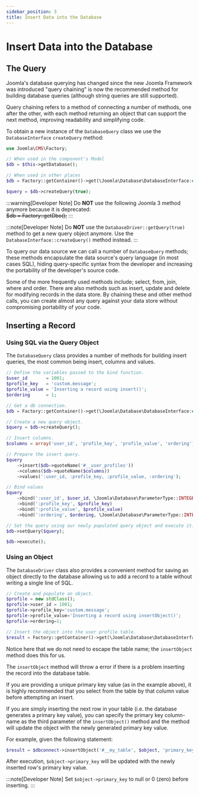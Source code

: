 ```yaml
---
sidebar_position: 3
title: Insert Data into the Database
---
```


Insert Data into the Database
=============================

## The Query

Joomla's database querying has changed since the new Joomla Framework was introduced "query chaining" 
is now the recommended method for building database queries (although string queries are still supported).

Query chaining refers to a method of connecting a number of methods, one after the other, with each method
returning an object that can support the next method, improving readability and simplifying code.

To obtain a new instance of the `DatabaseQuery` class we use the `DatabaseInterface` `createQuery` method:

```php
use Joomla\CMS\Factory;

// When used in the component's Model
$db = $this->getDatabase();

// When used in other places
$db = Factory::getContainer()->get(\Joomla\Database\DatabaseInterface:class);

$query = $db->createQuery(true);
```

:::warning[Developer Note]
  Do **NOT** use the following Joomla 3 method anymore because it is deprecated:  
  ~~$db = Factory::getDbo();~~
:::

:::note[Developer Note]
  Do **NOT** use the `DatabaseDriver::getQuery(true)` method to get a new query object anymore.
  Use the `DatabaseInterface::createQuery()` method instead.
:::

To query our data source we can call a number of `DatabaseQuery` methods; these methods encapsulate the data
source's query language (in most cases SQL), hiding query-specific syntax from the developer and increasing
the portability of the developer's source code.

Some of the more frequently used methods include; select, from, join, where and order. There are also methods
such as insert, update and delete for modifying records in the data store. By chaining these and other method
calls, you can create almost any query against your data store without compromising portability of your code.

## Inserting a Record

### Using SQL via the Query Object

The `DatabaseQuery` class provides a number of methods for building insert queries,
the most common being insert, columns and values.

```php
// Define the variables passed to the bind function.
$user_id       = 1001;
$profile_key   = 'custom.message';
$profile_value = 'Inserting a record using insert()';
$ordering      = 1;

// Get a db connection.
$db = Factory::getContainer()->get(\Joomla\Database\DatabaseInterface:class);

// Create a new query object.
$query = $db->createQuery();

// Insert columns.
$columns = array('user_id', 'profile_key', 'profile_value', 'ordering');

// Prepare the insert query.
$query
    ->insert($db->quoteName('#__user_profiles'))
    ->columns($db->quoteName($columns))
    ->values(':user_id, :profile_key, :profile_value, :ordering');

// Bind values
$query
    ->bind(':user_id', $user_id, \Joomla\Database\ParameterType::INTEGER)
    ->bind(':profile_key', $profile_key)
    ->bind(':profile_value', $profile_value)
    ->bind(':ordering', $ordering, \Joomla\Database\ParameterType::INTEGER);

// Set the query using our newly populated query object and execute it.
$db->setQuery($query);

$db->execute();
```

### Using an Object

The `DatabaseDriver` class also provides a convenient method for saving an object directly to the database
allowing us to add a record to a table without writing a single line of SQL.

```php
// Create and populate an object.
$profile = new stdClass();
$profile->user_id = 1001;
$profile->profile_key='custom.message';
$profile->profile_value='Inserting a record using insertObject()';
$profile->ordering=1;

// Insert the object into the user profile table.
$result = Factory::getContainer()->get(\Joomla\Database\DatabaseInterface:class)->insertObject('#__user_profiles', $profile);
```

Notice here that we do not need to escape the table name; the `insertObject` method does this for us.

The `insertObject` method will throw a error if there is a problem inserting the record into the database table.

If you are providing a unique primary key value (as in the example above), it is highly recommended that
you select from the table by that column value before attempting an insert.

If you are simply inserting the next row in your table (i.e. the database generates a primary key value),
you can specify the primary key column-name as the third parameter of the `insertObject()` method and
the method will update the object with the newly generated primary key value.

For example, given the following statement:

```php
$result = $dbconnect->insertObject('#__my_table', $object, 'primary_key');
```

After execution, `$object->primary_key` will be updated with the newly inserted row's primary key value.

:::note[Developer Note]
  Set `$object->primary_key` to null or 0 (zero) before inserting.
:::
